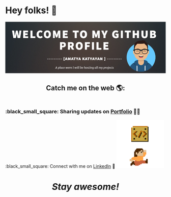 # Hey folks! 👋
<img src="https://github.com/Amatya27/Amatya27/blob/master/wallpaper.PNG?raw=true">
<h2 align='center'>Catch me on the web 🌎:</h2>
<h3><br> :black_small_square: Sharing updates on <a href="https://amatya27.github.io/">Portfolio</a> ✍🏾</h3>
<h3?<br> :black_small_square: Connect with me on <a href="https://www.linkedin.com/in/amatya-katyayan/">LinkedIn</a> 💼</h3>
<img src="https://github.com/Amatya27/Amatya27/blob/master/game.gif" width="150" height="150">
<h1 align='center'><i>Stay awesome!</i></h1>
